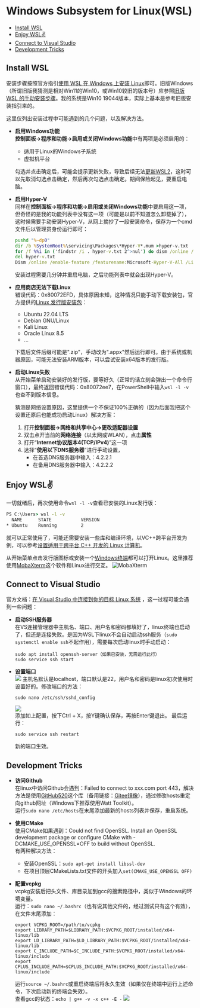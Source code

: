 
# Windows Subsystem for Linux(WSL)

- [Install WSL](#install-wsl)
- [Enjoy WSL✌️](#enjoy-wsl️)
- [Connect to Visual Studio](#connect-to-visual-studio)
- [Development Tricks](#development-tricks)


## Install WSL

安装步骤按照官方指引[使用 WSL 在 Windows 上安装 Linux](https://learn.microsoft.com/zh-cn/windows/wsl/install)即可。旧版Windows（所谓旧版我猜测是相对Win11的Win10，或Win10较旧的版本号）应参照[旧版 WSL 的手动安装步骤](https://learn.microsoft.com/zh-cn/windows/wsl/install-manual)。我的系统是Win10 19044版本，实际上基本是参考旧版安装指引来的。

这里仅列出安装过程中可能遇到的几个问题，以及解决方法。

- **启用Windows功能**   
    **控制面板->程序和功能->启用或关闭Windows功能**中有两项是必须启用的：
    - 适用于Linux的Windows子系统
    - 虚拟机平台

    勾选并点击确定后，可能会提示更新失败，导致后续无法[更新WSL2](https://learn.microsoft.com/zh-cn/windows/wsl/install-manual#step-4---download-the-linux-kernel-update-package)，这时可以先取消勾选点击确定，然后再次勾选点击确定。期间保险起见，要重启电脑。

- **启用Hyper-V**   
    同样在**控制面板->程序和功能->启用或关闭Windows功能**中要启用这一项，但奇怪的是我的功能列表中没有这一项（可能是以前不知道怎么卸载掉了），这时候需要手动安装Hyper-V，从网上摘抄了一段安装命令，保存为一个cmd文件后以管理员身份运行即可：
    ``` cmd
    pushd "%~dp0"
    dir /b %SystemRoot%\servicing\Packages\*Hyper-V*.mum >hyper-v.txt
    for /f %%i in ('findstr /i . hyper-v.txt 2^>nul') do dism /online /norestart /add-package:"%SystemRoot%\servicing\Packages\%%i"
    del hyper-v.txt
    Dism /online /enable-feature /featurename:Microsoft-Hyper-V-All /LimitAccess /ALL
    ```
    安装过程需要几分钟并重启电脑，之后功能列表中就会出现Hyper-V。

- **应用商店无法下载Linux**     
    错误代码：0x80072EFD，具体原因未知，这种情况只能手动下载安装包，官方提供的[Linux 发行版安装包](https://learn.microsoft.com/zh-cn/windows/wsl/install-manual#downloading-distributions)：
    - Ubuntu 22.04 LTS
    - Debian GNU/Linux
    - Kali Linux
    - Oracle Linux 8.5
    - ...
    
    下载后文件后缀可能是".zip"，手动改为".appx"然后运行即可。由于系统或机器原因，可能无法安装ARM版本，可以尝试安装x64版本的发行版。

- **启动Linux失败**     
    从开始菜单启动安装好的发行版，要等好久（正常的话立刻会弹出一个命令行窗口），最终返回错误代码：0x80072ee7，在PowerShell中输入`wsl -l -v`也查不到版本信息。  

    猜测是网络设置原因，这里提供一个不保证100%正确的（因为后面我把这个设置还原后也能成功启动Linux）解决方案：
    1. 打开**控制面板->网络和共享中心->更改适配器设置**
    2. 双击点开当前的**网络连接**（以太网或WLAN），点击**属性**
    3. 打开“**Internet协议版本4(TCP/IPv4)**”这一项
    4. 选择“**使用以下DNS服务器**”进行手动设置，
        - 在首选DNS服务器中输入：4.2.2.1
        - 在备用DNS服务器中输入：4.2.2.2

## Enjoy WSL✌️
一切就绪后，再次使用命令`wsl -l -v`查看已安装的Linux发行版：
``` cmd
PS C:\Users> wsl -l -v
  NAME      STATE           VERSION
* Ubuntu    Running         2
```
就可以正常使用了，可能还需要安装一些库和编译环境，以VC++跨平台开发为例，可以参考[设置适用于跨平台 C++ 开发的 Linux 计算机](https://learn.microsoft.com/zh-cn/cpp/build/get-started-linux-cmake?view=msvc-170#prerequisites)。

从开始菜单点击发行版图标或安装一个[Windows终端](https://apps.microsoft.com/store/detail/windows-terminal/9N0DX20HK701?hl=zh-cn&gl=cn&rtc=1)都可以打开Linux。这里推荐使用[MobaXterm](https://mobaxterm.mobatek.net/)这个软件和Linux进行交互。
![MobaXterm](./img/MobaXterm.png)


## Connect to Visual Studio

官方文档：[在 Visual Studio 中连接到你的目标 Linux 系统](https://learn.microsoft.com/zh-cn/cpp/linux/connect-to-your-remote-linux-computer?view=msvc-170) ，这一过程可能会遇到一些问题：

- **启动SSH服务器**  
  在VS连接管理器中主机名、端口、用户名和密码都填好了，linux终端也启动了，但还是连接失败。是因为WSL下linux不会自动启动ssh服务（`sudo systemctl enable ssh`不起作用），需要每次启动linux时手动启动：
  ``` shell
  sudo apt install openssh-server（如果已安装，无需运行此行）
  sudo service ssh start
  ```

- **设置端口**  
  ![](./img/vs_connect_wsl.png)
  主机名默认是localhost，端口默认是22，用户名和密码是linux初次使用时设置好的。修改端口的方法：
  ``` shell
  sudo nano /etc/ssh/sshd_config
  ```
  ![](./img/wsl_sshd_config.png)  
  添加如上配置，按下Ctrl + X，按Y键确认保存，再按Enter键退出。
  最后运行：
  ``` shell
  sudo service ssh restart
  ```
  新的端口生效。

## Development Tricks

- **访问Github**  
  在linux中访问Github会遇到：Failed to connect to xxx.com port 443，解决方法是使用[GitHub520](https://github.com/521xueweihan/GitHub520)这个库（备用链接：[Gitee镜像](https://gitee.com/meteora/GitHub520)），通过修改hosts重定向github网址（Windows下推荐使用Watt Toolkit）。  
  运行`sudo nano /etc/hosts`在末尾添加最新的hosts列表并保存，重启系统。

- **使用CMake**  
  使用CMake如果遇到：Could not find OpenSSL.  Install an OpenSSL development package or configure CMake with -DCMAKE_USE_OPENSSL=OFF to build without OpenSSL.  
  有两种解决方法：  
  - 安装OpenSSL：`sudo apt-get install libssl-dev`
  - 在项目顶层CMakeLists.txt文件的开头加入`set(CMAKE_USE_OPENSSL OFF)`

- **配置vcpkg**  
  vcpkg安装后把头文件、库目录加到gcc的搜索路径中，类似于Windows的环境变量。  
  运行：`sudo nano ~/.bashrc`（也有说其他文件的，经过测试只有这个有效），在文件末尾添加：
  ``` shell
  export VCPKG_ROOT=/path/to/vcpkg
  export LIBRARY_PATH=$LIBRARY_PATH:$VCPKG_ROOT/installed/x64-linux/lib
  export LD_LIBRARY_PATH=$LD_LIBRARY_PATH:$VCPKG_ROOT/installed/x64-linux/lib
  export C_INCLUDE_PATH=$C_INCLUDE_PATH:$VCPKG_ROOT/installed/x64-linux/include
  export CPLUS_INCLUDE_PATH=$CPLUS_INCLUDE_PATH:$VCPKG_ROOT/installed/x64-linux/include
  ```
  运行`source ~/.bashrc`或重启终端后将永久生效（如果仅在终端中运行上述命令，下次启动新的终端会失效）。  
  查看gcc的状态：`echo | g++ -v -x c++ -E -`
  ![](./img/vcpkg_export.png)


